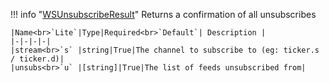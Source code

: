 !!! info "[WSUnsubscribeResult](/../../schemas/ws_unsubscribe_result)"
    Returns a confirmation of all unsubscribes<br>

    |Name<br>`Lite`|Type|Required<br>`Default`| Description |
    |-|-|-|-|
    |stream<br>`s` |string|True|The channel to subscribe to (eg: ticker.s / ticker.d)|
    |unsubs<br>`u` |[string]|True|The list of feeds unsubscribed from|
